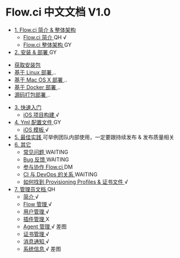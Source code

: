 # Flow.ci 中文文档 V1.0

* [ 1. Flow.ci 简介 & 整体架构 ](#)
  - [ Flow.ci 简介 ](./intro_base.md) QH √
  - [ Flow.ci 整体架构 ](./intro_framework.md) GY
* [ 2. 安装 & 部署 ](#) GY
 - [ 获取安装包 ](./cf_package.md)
 - [ 基于 Linux 部署 ](./cf_linux.md) ..
 - [ 基于 Mac OS X 部署 ](./cf_osx.md) ..
 - [ 基于 Docker 部署 ](./cf_docker.md) ..
 - [ 源码打包部署 ](./cf_source.md) ..
* [ 3. 快速入门 ](#) 
  - [ iOS 项目构建 ](./quick_iosBuild.md) √
* [ 4. Yml 配置文件 ](#) GY
   - [ iOS 模板 ](./yml_ios.md) √
* [ 5. 最佳实践 ](./) 可举例团队内部使用，一定要跟持续发布 & 发布质量相关
* [ 6. 其它 ](#) 
  - [ 常见问题 ](./other_faqs.md) WAITING
  - [ Bug 反馈 ](./other_feedBack.md) WAITING
  - [ 参与协作 Flow.ci ](./other_cooperate.md) DM
  - [ CI 与 DevOps 的关系 ](./other_ci_devops.md) WAITING
  - [ 如何找到 Provisioning Profiles & 证书文件 ](./other_p12.md) √
* [ 7. 管理员文档 ](#) QH
  - [ 简介 ](./admin_base.md) √
  - [ Flow 管理 ](./admin_flow.md) √
  - [ 用户管理 ](./admin_members.md) √
  - [ 插件管理 ](./admin_plugin.md) X
  - [ Agent 管理 ](./admin_agent.md) √ 差图
  - [ 证书管理 ](./admin_credentials.md
) √
  - [ 消息通知 ](./admin_msg.md) √
  - [ 系统信息 ](./admin_system_info.md) √ 差图



